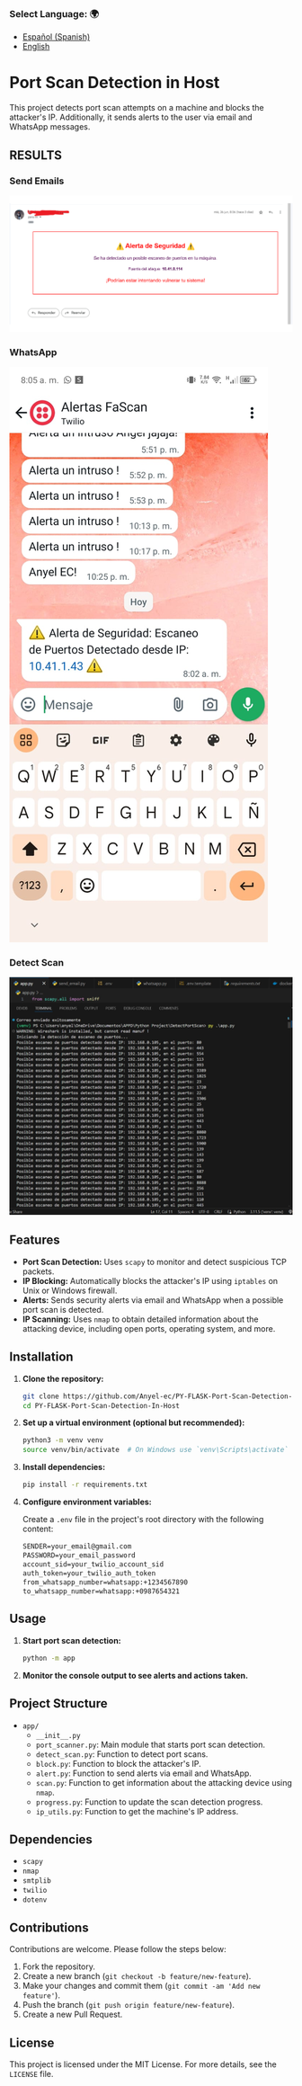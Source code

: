 ### **Select Language:** 🌍
- [Español (Spanish)](README-es.md)
- [English](README.md)

# Port Scan Detection in Host

This project detects port scan attempts on a machine and blocks the attacker's IP. Additionally, it sends alerts to the user via email and WhatsApp messages.

## RESULTS
### Send Emails
![Alt text](doc/email.png)
### WhatsApp
![Alt text](doc/whatsapp.jpeg)
### Detect Scan
![Alt text](doc/detect.jpeg)

## Features

- **Port Scan Detection:** Uses `scapy` to monitor and detect suspicious TCP packets.
- **IP Blocking:** Automatically blocks the attacker's IP using `iptables` on Unix or Windows firewall.
- **Alerts:** Sends security alerts via email and WhatsApp when a possible port scan is detected.
- **IP Scanning:** Uses `nmap` to obtain detailed information about the attacking device, including open ports, operating system, and more.

## Installation

1. **Clone the repository:**

   ```bash
   git clone https://github.com/Anyel-ec/PY-FLASK-Port-Scan-Detection-In-Host.git
   cd PY-FLASK-Port-Scan-Detection-In-Host
   ```

2. **Set up a virtual environment (optional but recommended):**

   ```bash
   python3 -m venv venv
   source venv/bin/activate  # On Windows use `venv\Scripts\activate`
   ```

3. **Install dependencies:**

   ```bash
   pip install -r requirements.txt
   ```

4. **Configure environment variables:**

   Create a `.env` file in the project's root directory with the following content:

   ```env
   SENDER=your_email@gmail.com
   PASSWORD=your_email_password
   account_sid=your_twilio_account_sid
   auth_token=your_twilio_auth_token
   from_whatsapp_number=whatsapp:+1234567890
   to_whatsapp_number=whatsapp:+0987654321
   ```

## Usage

1. **Start port scan detection:**

   ```bash
   python -m app
   ```

2. **Monitor the console output to see alerts and actions taken.**

## Project Structure

- `app/`
  - `__init__.py`
  - `port_scanner.py`: Main module that starts port scan detection.
  - `detect_scan.py`: Function to detect port scans.
  - `block.py`: Function to block the attacker's IP.
  - `alert.py`: Function to send alerts via email and WhatsApp.
  - `scan.py`: Function to get information about the attacking device using `nmap`.
  - `progress.py`: Function to update the scan detection progress.
  - `ip_utils.py`: Function to get the machine's IP address.

## Dependencies

- `scapy`
- `nmap`
- `smtplib`
- `twilio`
- `dotenv`

## Contributions

Contributions are welcome. Please follow the steps below:

1. Fork the repository.
2. Create a new branch (`git checkout -b feature/new-feature`).
3. Make your changes and commit them (`git commit -am 'Add new feature'`).
4. Push the branch (`git push origin feature/new-feature`).
5. Create a new Pull Request.

## License

This project is licensed under the MIT License. For more details, see the `LICENSE` file.